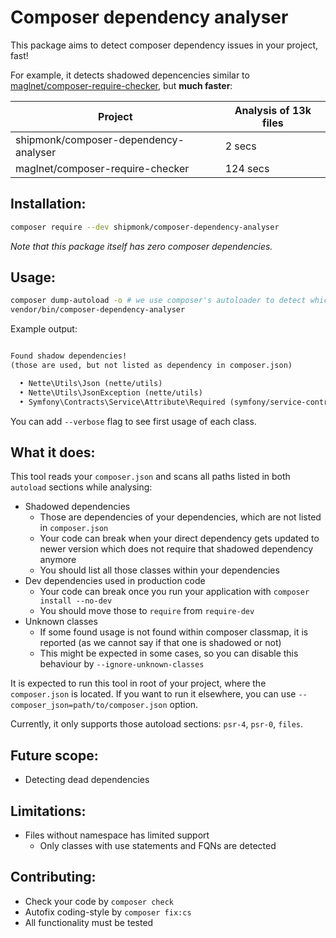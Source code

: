 # Composer dependency analyser

This package aims to detect composer dependency issues in your project, fast!

For example, it detects shadowed depencencies similar to [maglnet/composer-require-checker](https://github.com/maglnet/ComposerRequireChecker), but **much faster**:

| Project                               | Analysis of 13k files |
|---------------------------------------|-----------------------|
| shipmonk/composer-dependency-analyser | 2 secs                |
| maglnet/composer-require-checker      | 124 secs              |

## Installation:

```sh
composer require --dev shipmonk/composer-dependency-analyser
```

*Note that this package itself has zero composer dependencies.*

## Usage:

```sh
composer dump-autoload -o # we use composer's autoloader to detect which class belongs to which package
vendor/bin/composer-dependency-analyser
```

Example output:
```txt

Found shadow dependencies!
(those are used, but not listed as dependency in composer.json)

  • Nette\Utils\Json (nette/utils)
  • Nette\Utils\JsonException (nette/utils)
  • Symfony\Contracts\Service\Attribute\Required (symfony/service-contracts)

```

You can add `--verbose` flag to see first usage of each class.

## What it does:
This tool reads your `composer.json` and scans all paths listed in both `autoload` sections while analysing:

- Shadowed dependencies
  - Those are dependencies of your dependencies, which are not listed in `composer.json`
  - Your code can break when your direct dependency gets updated to newer version which does not require that shadowed dependency anymore
  - You should list all those classes within your dependencies
- Dev dependencies used in production code
  - Your code can break once you run your application with `composer install --no-dev`
  - You should move those to `require` from `require-dev`
- Unknown classes
  - If some found usage is not found within composer classmap, it is reported (as we cannot say if that one is shadowed or not)
  - This might be expected in some cases, so you can disable this behaviour by `--ignore-unknown-classes`

It is expected to run this tool in root of your project, where the `composer.json` is located.
If you want to run it elsewhere, you can use `--composer_json=path/to/composer.json` option.

Currently, it only supports those autoload sections: `psr-4`, `psr-0`, `files`.

## Future scope:
- Detecting dead dependencies

## Limitations:
- Files without namespace has limited support
  - Only classes with use statements and FQNs are detected

## Contributing:
- Check your code by `composer check`
- Autofix coding-style by `composer fix:cs`
- All functionality must be tested
